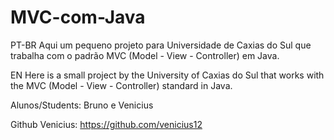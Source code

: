 # MVC-com-Java
PT-BR
Aqui um pequeno projeto para Universidade de Caxias do Sul que trabalha com o padrão MVC (Model - View - Controller) em Java.

EN
Here is a small project by the University of Caxias do Sul that works with the MVC (Model - View - Controller) standard in Java.

Alunos/Students: Bruno e Venicius

Github Venicius: https://github.com/venicius12

